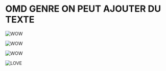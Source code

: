 # OMD GENRE ON PEUT AJOUTER DU TEXTE

![WOW](https://media.giphy.com/media/l3q2K5jinAlChoCLS/giphy.gif)

![WOW](https://media.giphy.com/media/26ufdipQqU2lhNA4g/giphy.gif)

![WOW](https://media.giphy.com/media/5VKbvrjxpVJCM/giphy.gif)

![LOVE](https://media.giphy.com/media/26FLdmIp6wJr91JAI/giphy.gif)

